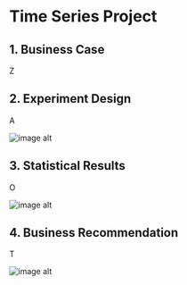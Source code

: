 # Time Series Project

## 1. Business Case

Z

## 2. Experiment Design

A

![image alt]()

## 3. Statistical Results

O

![image alt]()


## 4. Business Recommendation

T

![image alt]()

